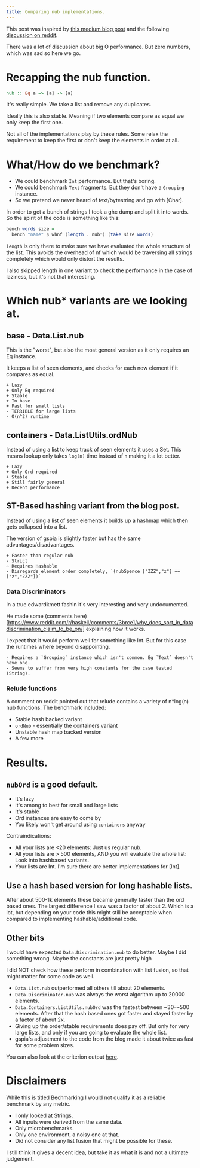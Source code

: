 ```yaml
---
title: Comparing nub implementations.
---
```


This post was inspired by [this medium blog post](https://medium.com/permutive/having-your-cake-and-eating-it-9f462bf3f908) and the following [discussion on reddit](https://www.reddit.com/r/haskell/comments/alnkjh/having_your_cake_and_eating_it_pure_mutable_state/).

There was a lot of discussion about big O performance. But zero numbers, which was sad so here we go.

# Recapping the nub function.

```Haskell
nub :: Eq a => [a] -> [a]
```

It's really simple. We take a list and remove any duplicates.

Ideally this is also stable. Meaning if two elements compare as equal
we only keep the first one.

Not all of the implementations play by these rules. Some relax the
requirement to keep the first or don't keep the elements in order at all.

# What/How do we benchmark?

* We could benchmark `Int` performance. But that's boring.
* We could benchmark `Text` fragments. But they don't have a `Grouping` instance.
* So we pretend we never heard of text/bytestring and go with [Char].

In order to get a bunch of strings I took a ghc dump and split it into words.
So the spirit of the code is something like this:

```Haskell
bench words size =
  bench "name" $ whnf (length . nub*) (take size words)
```

`length` is only there to make sure we have evaluated the whole structure of the list.
This avoids the overhead of nf which would be traversing all strings completely which would only distort the results.

I also skipped length in one variant to check the performance in the case of laziness, but it's not that interesting.

# Which nub* variants are we looking at.

## base - Data.List.nub

This is the "worst", but also the most general version as it only requires an Eq instance.

It keeps a list of seen elements, and checks for each new element if it compares as equal.

```
+ Lazy
+ Only Eq required
+ Stable
+ In base
+ Fast for small lists
- TERRIBLE for large lists
- O(n^2) runtime
```

## containers - Data.ListUtils.ordNub

Instead of using a list to keep track of seen elements it uses a Set.
This means lookup only takes `log(n)` time instead of `n` making it a lot better.

```
+ Lazy
+ Only Ord required
+ Stable
+ Still fairly general
+ Decent performance
```

## ST-Based hashing variant from the blog post.

Instead of using a list of seen elements it builds up a hashmap
which then gets collapsed into a list.

The version of gspia is slightly faster but has the same advantages/disadvantages.

```
+ Faster than regular nub
- Strict
~ Requires Hashable
- Disregards element order completely, `(nubSpence ["ZZZ","z"] == ["z","ZZZ"])`
```

### Data.Discriminators

In a true edwardkmett fashin it's very interesting and very undocumented.

He made some (comments here)[https://www.reddit.com/r/haskell/comments/3brce1/why_does_sort_in_datadiscrimination_claim_to_be_on/] explaining
how it works.

I expect that it would perform well for something like Int.
But for this case the runtimes where beyond disappointing.

```
- Requires a `Grouping` instance which isn't common. Eg `Text` doesn't have one.
- Seems to suffer from very high constants for the case tested (String).
```

### Relude functions

A comment on reddit pointed out that relude contains a variety of n*log(n)
nub functions. The benchmark included:

* Stable hash backed variant
* `ordNub` - essentially the containers variant
* Unstable hash map backed version
* A few more

# Results.

## `nubOrd` is a good default.

* It's lazy
* It's among to best for small and large lists
* It's stable
* Ord instances are easy to come by
* You likely won't get around using `containers` anyway

Contraindications:
* All your lists are <20 elements: Just us regular nub.
* All your lists are > 500 elements, AND you will evaluate the whole list: Look into hashbased variants.
* Your lists are Int. I'm sure there are better implementations for [Int].

## Use a hash based version for long hashable lists.

After about 500-1k elements these became generally faster than the ord based ones.
The largest difference I saw was a factor of about 2. Which is a lot, but depending on your code
this might still be acceptable when compared to implementing hashable/additional code.

## Other bits

I would have expected `Data.Discrimination.nub` to do better. Maybe I did something wrong.
Maybe the constants are just pretty high

I did NOT check how these perform in combination with list fusion, so that might matter for some code as well.

* `Data.List.nub` outperformed all others till about 20 elements.
* `Data.Discriminator.nub` was always the worst algorithm up to 20000 elements.
* `Data.Containers.ListUtils.nubOrd` was the fastest between ~30-~500 elements. After that the hash based ones got faster and stayed faster by a factor of about 2x.
* Giving up the order/stable requirements does pay off. But only for very large lists, and only if you are going to evaluate the whole list.
* gspia's adjustment to the code from the blog made it about twice as fast for some problem sizes.

You can also look at the criterion output [here](/resources/report_nubBench.html).

# Disclaimers

While this is titled Bechmarking I would not qualify it as a reliable benchmark by any metric.

* I only looked at Strings.
* All inputs were derived from the same data.
* Only microbenchmarks.
* Only one environment, a noisy one at that.
* Did not consider any list fusion that might be possible for these.

I still think it gives a decent idea, but take it as what it is and not a ultimate judgement.

